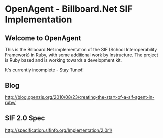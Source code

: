 OpenAgent - Billboard.Net SIF Implementation
=========

Welcome to OpenAgent
--------------------

This is the Billboard.Net implementation of the SIF (School Interoperability
Framework) in Ruby, with some additional work by Instructure. The project is
Ruby based and is working towards a development kit.

It's currently incomplete - Stay Tuned!

Blog
----

http://blog.openzis.org/2010/08/23/creating-the-start-of-a-sif-agent-in-ruby/


SIF 2.0 Spec
------------

http://specification.sifinfo.org/Implementation/2.0r1/

